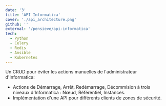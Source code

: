 ```yaml
---
date: '3'
title: 'API Informatica'
cover: './api_architecture.png'
github: ''
external: '/pensieve/api-informatica'
tech:
  - Python
  - Celery
  - Redis
  - Ansible
  - Kubernetes
---
```


Un CRUD pour éviter les actions manuelles de l'administrateur d'Informatica:

- Actions de Démarrage, Arrêt, Redémarrage, Décommision à trois niveaux d'Informatica : Nœud, Référentiel, Instances.
- Implémentation d'une API pour différents clients de zones de sécurité.
